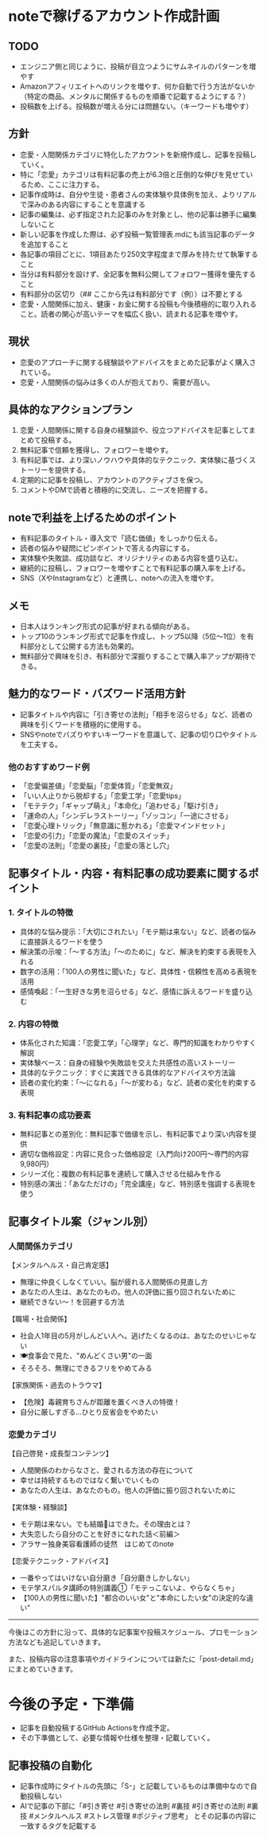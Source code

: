 # noteで稼げるアカウント作成計画

## TODO
- エンジニア側と同じように、投稿が目立つようにサムネイルのパターンを増やす
- Amazonアフィリエイトへのリンクを増やす、何か自動で行う方法がないか（特定の商品、メンタルに関係するものを順番で記載するようにする？）
- 投稿数を上げる。投稿数が増える分には問題ない。（キーワードも増やす）


## 方針
- 恋愛・人間関係カテゴリに特化したアカウントを新規作成し、記事を投稿していく。
- 特に「恋愛」カテゴリは有料記事の売上が6.3倍と圧倒的な伸びを見せているため、ここに注力する。
- 記事作成時は、自分や生徒・患者さんの実体験や具体例を加え、よりリアルで深みのある内容にすることを意識する
- 記事の編集は、必ず指定された記事のみを対象とし、他の記事は勝手に編集しないこと
- 新しい記事を作成した際は、必ず投稿一覧管理表.mdにも該当記事のデータを追加すること
- 各記事の項目ごとに、1項目あたり250文字程度まで厚みを持たせて執筆すること
- 当分は有料部分を設けず、全記事を無料公開してフォロワー獲得を優先すること
- 有料部分の区切り（## ここから先は有料部分です（例））は不要とする
- 恋愛・人間関係に加え、健康・お金に関する投稿も今後積極的に取り入れること。読者の関心が高いテーマを幅広く扱い、読まれる記事を増やす。

## 現状
- 恋愛のアプローチに関する経験談やアドバイスをまとめた記事がよく購入されている。
- 恋愛・人間関係の悩みは多くの人が抱えており、需要が高い。

## 具体的なアクションプラン
1. 恋愛・人間関係に関する自身の経験談や、役立つアドバイスを記事としてまとめて投稿する。
2. 無料記事で信頼を獲得し、フォロワーを増やす。
3. 有料記事では、より深いノウハウや具体的なテクニック、実体験に基づくストーリーを提供する。
4. 定期的に記事を投稿し、アカウントのアクティブさを保つ。
5. コメントやDMで読者と積極的に交流し、ニーズを把握する。

## noteで利益を上げるためのポイント
- 有料記事のタイトル・導入文で「読む価値」をしっかり伝える。
- 読者の悩みや疑問にピンポイントで答える内容にする。
- 実体験や失敗談、成功談など、オリジナリティのある内容を盛り込む。
- 継続的に投稿し、フォロワーを増やすことで有料記事の購入率を上げる。
- SNS（XやInstagramなど）と連携し、noteへの流入を増やす。

## メモ
- 日本人はランキング形式の記事が好まれる傾向がある。
- トップ10のランキング形式で記事を作成し、トップ5以降（5位〜1位）を有料部分として公開する方法も効果的。
- 無料部分で興味を引き、有料部分で深掘りすることで購入率アップが期待できる。

## 魅力的なワード・バズワード活用方針
- 記事タイトルや内容に「引き寄せの法則」「相手を沼らせる」など、読者の興味を引くワードを積極的に使用する。
- SNSやnoteでバズりやすいキーワードを意識して、記事の切り口やタイトルを工夫する。

### 他のおすすめワード例
- 「恋愛偏差値」「恋愛脳」「恋愛体質」「恋愛無双」
- 「いい人止りから脱却する」「恋愛工学」「恋愛tips」
- 「モテテク」「ギャップ萌え」「本命化」「追わせる」「駆け引き」
- 「運命の人」「シンデレラストーリー」「ゾッコン」「一途にさせる」
- 「恋愛心理トリック」「無意識に惹かれる」「恋愛マインドセット」
- 「恋愛の引力」「恋愛の魔法」「恋愛のスイッチ」
- 「恋愛の法則」「恋愛の裏技」「恋愛の落とし穴」

## 記事タイトル・内容・有料記事の成功要素に関するポイント

### 1. タイトルの特徴
- 具体的な悩み提示：「大切にされたい」「モテ期は来ない」など、読者の悩みに直接訴えるワードを使う
- 解決策の示唆：「〜する方法」「〜のために」など、解決を約束する表現を入れる
- 数字の活用：「100人の男性に聞いた」など、具体性・信頼性を高める表現を活用
- 感情喚起：「一生好きな男を沼らせる」など、感情に訴えるワードを盛り込む

### 2. 内容の特徴
- 体系化された知識：「恋愛工学」「心理学」など、専門的知識をわかりやすく解説
- 実体験ベース：自身の経験や失敗談を交えた共感性の高いストーリー
- 具体的なテクニック：すぐに実践できる具体的なアドバイスや方法論
- 読者の変化約束：「〜になれる」「〜が変わる」など、読者の変化を約束する表現

### 3. 有料記事の成功要素
- 無料記事との差別化：無料記事で価値を示し、有料記事でより深い内容を提供
- 適切な価格設定：内容に見合った価格設定（入門向け200円〜専門的内容9,980円）
- シリーズ化：複数の有料記事を連続して購入させる仕組みを作る
- 特別感の演出：「あなただけの」「完全講座」など、特別感を強調する表現を使う

## 記事タイトル案（ジャンル別）

### 人間関係カテゴリ
【メンタルヘルス・自己肯定感】
- 無理に仲良くしなくていい。脳が疲れる人間関係の見直し方
- あなたの人生は、あなたのもの。他人の評価に振り回されないために
- 継続できない～！を回避する方法

【職場・社会関係】
- 社会人1年目の5月がしんどい人へ。逃げたくなるのは、あなたのせいじゃない
- 🍽️食事会で見た、"めんどくさい男"の一面
- そろそろ、無理にできるフリをやめてみる

【家族関係・過去のトラウマ】
- 【危険】毒親育ちさんが距離を置くべき人の特徴！
- 自分に厳しすぎる…ひとり反省会をやめたい

### 恋愛カテゴリ
【自己啓発・成長型コンテンツ】
- 人間関係のわからなさと、愛される方法の存在について
- 幸せは持続するものではなく繋いでいくもの
- あなたの人生は、あなたのもの。他人の評価に振り回されないために

【実体験・経験談】
- モテ期は来ない。でも結婚💍はできた。その理由とは？
- 大失恋したら自分のことを好きになれた話＜前編＞
- アラサー独身美容看護師の徒然　はじめてのnote

【恋愛テクニック・アドバイス】
- 一番やってはいけない自分磨き「自分磨きしかしない」
- モテ学スパルタ講師の特別講義①「モテっこないよ、やらなくちゃ」
- 【100人の男性に聞いた】"都合のいい女"と"本命にしたい女"の決定的な違い"

---

今後はこの方針に沿って、具体的な記事案や投稿スケジュール、プロモーション方法なども追記していきます。

また、投稿内容の注意事項やガイドラインについては新たに「post-detail.md」にまとめていきます。 

# 今後の予定・下準備

- 記事を自動投稿するGitHub Actionsを作成予定。
- その下準備として、必要な情報や仕様を整理・記載していく。

## 記事投稿の自動化

- 記事作成時にタイトルの先頭に「S-」と記載しているものは準備中なので自動投稿しない
- AIで記事の下部に「#引き寄せ #引き寄せの法則 #裏技 #引き寄せの法則 #裏技 #メンタルヘルス #ストレス管理 #ポジティブ思考」 とその記事の内容に一致するタグを記載する
